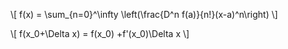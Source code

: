 \\[
f(x) = \sum_{n=0}^\infty \left(\frac{D^n f(a)}{n!}(x-a)^n\right)
\\]

\\[
f(x_0+\Delta x) = f(x_0) +f'(x_0)\Delta x
\\]